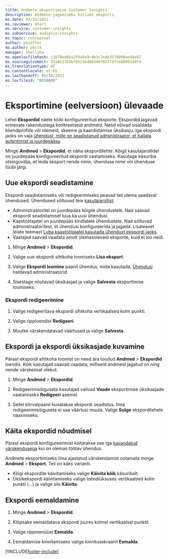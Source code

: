 ```yaml
---
title: Andmete eksportimine Customer Insights
description: Andmete jagamiseks hallake eksporti.
ms.date: 03/25/2021
ms.reviewer: mhart
ms.service: customer-insights
ms.subservice: audience-insights
ms.topic: conceptual
author: pkieffer
ms.author: philk
manager: shellyha
ms.openlocfilehash: c1078ed0ba259a6e9cde3c7ede3570890ae48e67
ms.sourcegitcommit: 33a8e21b3bf6521bdb8346f81f79fce88091ddfd
ms.translationtype: HT
ms.contentlocale: et-EE
ms.lasthandoff: 05/10/2021
ms.locfileid: "6016609"
---
```

# <a name="exports-preview-overview"></a>Eksportimine (eelversioon) ülevaade

Lehel **Ekspordid** näete kõiki konfigureeritud eksporte. Ekspordid jagavad erinevate rakendustega konkreetseid andmeid. Need võivad sisaldada kliendiprofiile või olemeid, skeeme ja kaardistamise üksikasju. Iga ekspordi jaoks on vaja [ühendust, mille on seadistanud administraator, et hallata autentimist ja juurdepääsu](connections.md).

Minge **Andmed** > **Ekspordid**, et näha ekspordilehte. Kõigil kasutajarollidel on juurdepääs konfigureeritud ekspordi vaatamiseks. Kasutage käsuriba otsinguvälja, et leida eksport nende nime, ühenduse nime või ühenduse tüübi järgi.

## <a name="set-up-a-new-export"></a>Uue ekspordi seadistamine

Ekspordi seadistamiseks või redigeerimiseks peavad teil olema saadaval ühendused. Ühendused sõltuvad teie [kasutajarollist](permissions.md):
- Administraatoritel on juurdepääs kõigile ühendustele. Nad saavad ekspordi seadistamisel luua ka uusi ühendusi.
- Kaastöötajatel on juurdepääs kindlatele ühendustele. Nad sõltuvad administraatoritest, et ühendusi konfigureerida ja jagada. Lisateavet leiate teemast [Luba kaastöötajatel kasutada ühendust ekspordi jaoks](connections.md#allow-contributors-to-use-a-connection-for-exports).
- Vaatajad saavad vaadata ainult olemasolevaid eksporte, kuid ei loo neid.

1. Minge **Andmed** > **Ekspordid**.

1. Valige uue ekspordi sihtkoha loomiseks **Lisa eksport**.

1. Valige **Ekspordi loomine** paanil ühendus, mida kasutada. [Ühendusi](connections.md) haldavad administraatorid. 

1. Sisestage nõutavad üksikasjad ja valige **Salvesta** eksportimise loomiseks.

### <a name="edit-an-export"></a>Ekspordi redigeerimine

1. Valige redigeeritava ekspordi sihtkoha vertikaalsed kolm punkti.

1. Valige ripploendist **Redigeeri**.

1. Muutke värskendatavad väärtused ja valige **Salvesta**.

## <a name="view-exports-and-export-details"></a>Ekspordi ja ekspordi üksikasjade kuvamine

Pärast ekspordi sihtkoha loomist on need ära toodud **Andmed** > **Ekspordid** loendis. Kõik kasutajad saavad vaadata, milliseid andmeid jagatud on ning nende värskeimat olekut.

1. Minge **Andmed** > **Ekspordid**.

1. Redigeerimisõiguseta kasutajad valivad **Vaade** eksportimise üksikasjade vaatamiseks **Redigeeri** asemel.

1. Sellel kõrvalpaanil kuvatakse ekspordi seadistus. Ilma redigeerimisõiguseta ei saa väärtusi muuta. Valige **Sulge** ekspordilehele naasmiseks.

## <a name="run-exports-on-demand"></a>Käita ekspordid nõudmisel

Pärast ekspordi konfigureerimist käitatakse see iga [kavandatud värskendusega](system.md#schedule-tab) kui on olemas töötav ühendus.

Andmete eksportimiseks ilma ajastatud värskendamist ootamata minge **Andmed** > **Eksport**. Teil on kaks varianti.

- Kõigi ekspordite käivitamiseks valige **Käivita kõik** käsuribalt. 
- Üksikekspordi käivitamiseks valige loendiüksuses vertikaalsed kolm punkti (...) ja valige siis **Käivita**.

## <a name="remove-an-export"></a>Ekspordi eemaldamine

1. Minge **Andmed** > **Ekspordid**.

1. Klõpsake eemaldatava ekspordi juures kolmel vertikaalsel punktil.

1. Valige rippmenüüst **Eemalda**.

1. Eemaldamise kinnitamiseks valige kinnitusekraanil **Eemalda**.


[!INCLUDE[footer-include](../includes/footer-banner.md)]
